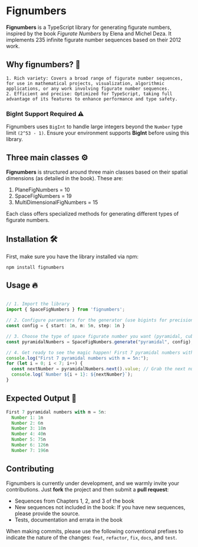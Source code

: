 # Fignumbers

**Fignumbers** is a TypeScript library for generating figurate numbers, inspired by the book *Figurate Numbers* by Elena and Michel Deza. It implements 235 infinite figurate number sequences based on their 2012 work.

## Why fignumbers? 🚀

    1. Rich variety: Covers a broad range of figurate number sequences, for use in mathematical projects, visualization, algorithmic applications, or any work involving figurate number sequences.
    2. Efficient and precise: Optimized for TypeScript, taking full advantage of its features to enhance performance and type safety.

### BigInt Support Required ⚠️

Fignumbers uses `BigInt` to handle large integers beyond the `Number` type limit `(2^53 - 1)`.
Ensure your environment supports **BigInt** before using this library.

## Three main classes ⚙️

**Fignumbers** is structured around three main classes based on their spatial dimensions (as detailed in the book). These are:

1. PlaneFigNumbers = 10
2. SpaceFigNumbers = 19
3. MultiDimensionalFigNumbers = 15

Each class offers specialized methods for generating different types of figurate numbers.

## Installation 🛠️

First, make sure you have the library installed via npm:

```node
npm install fignumbers
```

## Usage 🔥

```ts

// 1. Import the library
import { SpaceFigNumbers } from 'fignumbers';

// 2. Configure parameters for the generator (use bigints for precision!)
const config = { start: 1n, m: 5n, step: 1n }

// 3. Choose the type of space figurate number you want (pyramidal, cubic, etc.)
const pyramidalNumbers = SpaceFigNumbers.generate("pyramidal", config);

// 4. Get ready to see the magic happen! First 7 pyramidal numbers with m = 5n:
console.log("First 7 pyramidal numbers with m = 5n:");
for (let i = 0; i < 7; i++) {
  const nextNumber = pyramidalNumbers.next().value; // Grab the next number in the sequence
  console.log(`Number ${i + 1}: ${nextNumber}`);
}

```

## Expected Output 🌟

```ts
First 7 pyramidal numbers with m = 5n:
  Number 1: 1n
  Number 2: 6n
  Number 3: 18n
  Number 4: 40n
  Number 5: 75n
  Number 6: 126n
  Number 7: 196n
```

## Contributing

Fignumbers is currently under development, and we warmly invite your contributions. Just **fork** the project and then submit a **pull request**:

- Sequences from Chapters 1, 2, and 3 of the book
- New sequences not included in the book: If you have new sequences, please provide the source.
- Tests, documentation and errata in the book

When making commits, please use the following conventional prefixes to indicate the nature of the changes: `feat`, `refactor`, `fix`, `docs`, and `test`.
